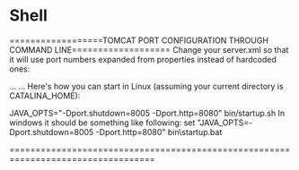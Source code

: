 # Shell

==================TOMCAT PORT CONFIGURATION THROUGH COMMAND LINE===================
Change your server.xml so that it will use port numbers expanded from properties instead of hardcoded ones:

<Server port="${port.shutdown}" shutdown="SHUTDOWN">
...
  <Connector port="${port.http}" protocol="HTTP/1.1"/>
...
</Server>
Here's how you can start in Linux (assuming your current directory is CATALINA_HOME):

 JAVA_OPTS="-Dport.shutdown=8005 -Dport.http=8080" bin/startup.sh
In windows it should be something like following: 
set "JAVA_OPTS=-Dport.shutdown=8005 -Dport.http=8080"
bin\startup.bat

==================================================================================
